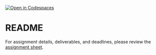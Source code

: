 [![Open in Codespaces](https://classroom.github.com/assets/launch-codespace-2972f46106e565e64193e422d61a12cf1da4916b45550586e14ef0a7c637dd04.svg)](https://classroom.github.com/open-in-codespaces?assignment_repo_id=16809226)
# README

For assignment details, deliverables, and deadlines, please review the [assignment sheet](https://cdgd-304-01-fa24.courses.baizman.com/assignments/06.html).
